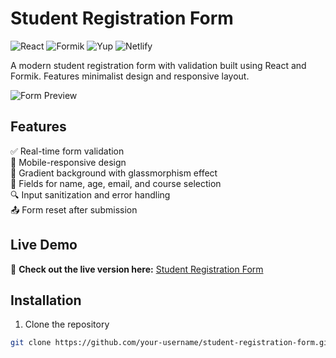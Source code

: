 # Student Registration Form

![React](https://img.shields.io/badge/React-18.2.0-blue.svg)
![Formik](https://img.shields.io/badge/Formik-2.4.5-green.svg)
![Yup](https://img.shields.io/badge/Yup-1.3.2-red.svg)
![Netlify](https://img.shields.io/badge/Deployed%20on-Netlify-%2300C7B7.svg)

A modern student registration form with validation built using React and Formik. Features minimalist design and responsive layout.

![Form Preview](https://comfy-horse-c69139.netlify.app/)<!-- Replace with actual screenshot -->

## Features
✅ Real-time form validation  
📱 Mobile-responsive design  
🎨 Gradient background with glassmorphism effect  
📝 Fields for name, age, email, and course selection  
🔍 Input sanitization and error handling  
📤 Form reset after submission  

## Live Demo
🔗 **Check out the live version here:** [Student Registration Form](https://comfy-horse-c69139.netlify.app/)

## Installation

1. Clone the repository
```bash
git clone https://github.com/your-username/student-registration-form.git
